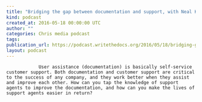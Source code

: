 ```yaml
---
title: "Bridging the gap between documentation and support, with Neal Kaplan"
kind: podcast
created_at: 2016-05-18 00:00:00 UTC
author: ""
categories: Chris media podcast
tags: 
publication_url: https://podcast.writethedocs.org/2016/05/18/bridging-gap-between-docs-support-neal-kaplan/
layout: podcast
---
```


                User assistance (documentation) is basically self-service customer support. Both documentation and customer support are critical to the success of any company, and they work better when they assist and improve each other. How can you tap the knowledge of support agents to improve the documentation, and how can you make the lives of support agents easier in return?
            